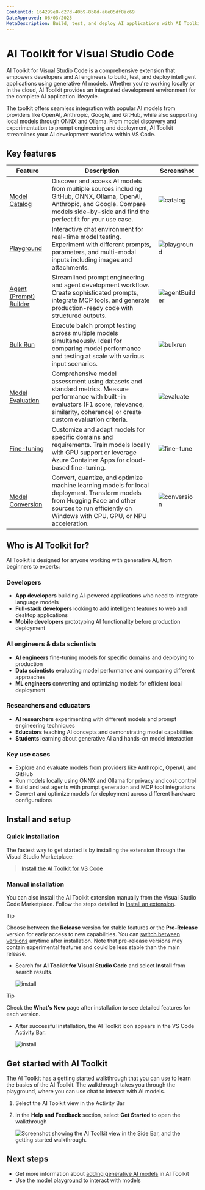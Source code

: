 ```yaml
---
ContentId: 164299e8-d27d-40b9-8b8d-a6e05df8ac69
DateApproved: 06/03/2025
MetaDescription: Build, test, and deploy AI applications with AI Toolkit for Visual Studio Code. Features model playground, prompt engineering, batch evaluation, fine-tuning, and multi-modal support for LLMs and SLMs.
---
```


# AI Toolkit for Visual Studio Code

AI Toolkit for Visual Studio Code is a comprehensive extension that empowers developers and AI engineers to build, test, and deploy intelligent applications using generative AI models. Whether you're working locally or in the cloud, AI Toolkit provides an integrated development environment for the complete AI application lifecycle.

The toolkit offers seamless integration with popular AI models from providers like OpenAI, Anthropic, Google, and GitHub, while also supporting local models through ONNX and Ollama. From model discovery and experimentation to prompt engineering and deployment, AI Toolkit streamlines your AI development workflow within VS Code.

## Key features

| Feature | Description | Screenshot |
|---------|-------------|------------|
| [Model Catalog](/docs/intelligentapps/models.md) | Discover and access AI models from multiple sources including GitHub, ONNX, Ollama, OpenAI, Anthropic, and Google. Compare models side-by-side and find the perfect fit for your use case. | ![catalog](./images/overview/catalog.png) |
| [Playground](/docs/intelligentapps/playground.md) | Interactive chat environment for real-time model testing. Experiment with different prompts, parameters, and multi-modal inputs including images and attachments. | ![playground](./images/overview/Playground.png) |
| [Agent (Prompt) Builder](/docs/intelligentapps/agentbuilder) | Streamlined prompt engineering and agent development workflow. Create sophisticated prompts, integrate MCP tools, and generate production-ready code with structured outputs. | ![agentBuilder](./images/overview/AgentBuilder.png) |
| [Bulk Run](/docs/intelligentapps/bulkrun) | Execute batch prompt testing across multiple models simultaneously. Ideal for comparing model performance and testing at scale with various input scenarios. | ![bulkrun](./images/overview/BulkRun.png) |
| [Model Evaluation](/docs/intelligentapps/evaluation) | Comprehensive model assessment using datasets and standard metrics. Measure performance with built-in evaluators (F1 score, relevance, similarity, coherence) or create custom evaluation criteria. | ![evaluate](./images/overview/Eval.png) |
| [Fine-tuning](/docs/intelligentapps/finetune) | Customize and adapt models for specific domains and requirements. Train models locally with GPU support or leverage Azure Container Apps for cloud-based fine-tuning. | ![fine-tune](./images/overview/Fine-tune.png) |
| [Model Conversion](/docs/intelligentapps/modelconversion) | Convert, quantize, and optimize machine learning models for local deployment. Transform models from Hugging Face and other sources to run efficiently on Windows with CPU, GPU, or NPU acceleration. | ![conversion](./images/overview/Conversion.png) |

## Who is AI Toolkit for?

AI Toolkit is designed for anyone working with generative AI, from beginners to experts:

### Developers
* **App developers** building AI-powered applications who need to integrate language models
* **Full-stack developers** looking to add intelligent features to web and desktop applications
* **Mobile developers** prototyping AI functionality before production deployment

### AI engineers & data scientists
* **AI engineers** fine-tuning models for specific domains and deploying to production
* **Data scientists** evaluating model performance and comparing different approaches
* **ML engineers** converting and optimizing models for efficient local deployment

### Researchers and educators
* **AI researchers** experimenting with different models and prompt engineering techniques
* **Educators** teaching AI concepts and demonstrating model capabilities
* **Students** learning about generative AI and hands-on model interaction

### Key use cases
* Explore and evaluate models from providers like Anthropic, OpenAI, and GitHub
* Run models locally using ONNX and Ollama for privacy and cost control
* Build and test agents with prompt generation and MCP tool integrations
* Convert and optimize models for deployment across different hardware configurations

## Install and setup

### Quick installation
The fastest way to get started is by installing the extension through the Visual Studio Marketplace:

> <a class="install-extension-btn" href="vscode:extension/ms-windows-ai-studio.windows-ai-studio">Install the AI Toolkit for VS Code</a>

### Manual installation

You can also install the AI Toolkit extension manually from the Visual Studio Code Marketplace. Follow the steps detailed in [Install an extension](/docs/configure/extensions/extension-marketplace#_install-an-extension).

> [!TIP]
> Choose between the **Release** version for stable features or the **Pre-Release** version for early access to new capabilities. You can [switch between versions](/docs/configure/extensions/extension-marketplace#_install-a-prerelease-extension-version) anytime after installation. Note that pre-release versions may contain experimental features and could be less stable than the main release.

* Search for **AI Toolkit for Visual Studio Code** and select **Install** from search results.

   ![install](./images/overview/install_2.png)

> [!TIP]
> Check the **What's New** page after installation to see detailed features for each version.
* After successful installation, the AI Toolkit icon appears in the VS Code Activity Bar.

   ![install](./images/overview/install_4.png)

## Get started with AI Toolkit

The AI Toolkit has a getting started walkthrough that you can use to learn the basics of the AI Toolkit. The walkthrough takes you through the playground, where you can use chat to interact with AI models.

1. Select the AI Toolkit view in the Activity Bar

1. In the **Help and Feedback** section, select **Get Started** to open the walkthrough

    ![Screenshot showing the AI Toolkit view in the Side Bar, and the getting started walkthrough.](./images/overview/get_started.png)

## Next steps

- Get more information about [adding generative AI models](/docs/intelligentapps/models.md) in AI Toolkit
- Use the [model playground](/docs/intelligentapps/playground.md) to interact with models
